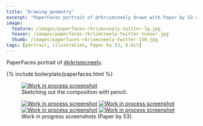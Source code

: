 ```yaml
---
title: "Drawing geometry"
excerpt: "PaperFaces portrait of @rkrismcneely drawn with Paper by 53 on an iPad."
image: 
  feature: /images/paperfaces-rkrismcneely-twitter-lg.jpg
  teaser: /images/paperfaces-rkrismcneely-twitter-teaser.jpg
  thumb: /images/paperfaces-rkrismcneely-twitter-150.jpg
tags: [portrait, illustration, Paper by 53, 8-bit]
---
```


PaperFaces portrait of <a href="http://twitter.com/rkrismcneely">@rkrismcneely</a>.

{% include boilerplate/paperfaces.html %}

<figure>
	<a href="{{ site.url }}/images/paperfaces-rkrismcneely-process-1-lg.jpg"><img src="{{ site.url }}/images/paperfaces-rkrismcneely-process-1-750.jpg" alt="Work in process screenshot"></a>
	<figcaption>Sketching out the composition with pencil.</figcaption>
</figure>

<figure class="half">
	<a href="{{ site.url }}/images/paperfaces-rkrismcneely-process-2-lg.jpg"><img src="{{ site.url }}/images/paperfaces-rkrismcneely-process-2-600.jpg" alt="Work in process screenshot"></a>
	<a href="{{ site.url }}/images/paperfaces-rkrismcneely-process-3-lg.jpg"><img src="{{ site.url }}/images/paperfaces-rkrismcneely-process-3-600.jpg" alt="Work in process screenshot"></a>
	<a href="{{ site.url }}/images/paperfaces-rkrismcneely-process-4-lg.jpg"><img src="{{ site.url }}/images/paperfaces-rkrismcneely-process-4-600.jpg" alt="Work in process screenshot"></a>
	<a href="{{ site.url }}/images/paperfaces-rkrismcneely-process-5-lg.jpg"><img src="{{ site.url }}/images/paperfaces-rkrismcneely-process-5-600.jpg" alt="Work in process screenshot"></a>
	<figcaption>Work in progress screenshots (Paper by 53).</figcaption>
</figure>
